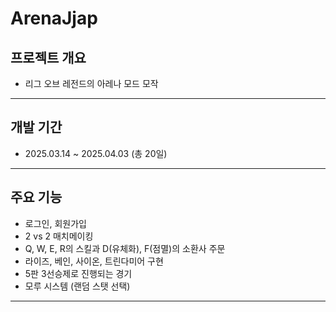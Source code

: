 # ArenaJjap

## 프로젝트 개요
- 리그 오브 레전드의 아레나 모드 모작
---
## 개발 기간
- 2025.03.14 ~ 2025.04.03 (총 20일)
---
## 주요 기능
- 로그인, 회원가입
- 2 vs 2 매치메이킹
- Q, W, E, R의 스킬과 D(유체화), F(점멸)의 소환사 주문
- 라이즈, 베인, 사이온, 트린다미어 구현
- 5판 3선승제로 진행되는 경기
- 모루 시스템 (랜덤 스탯 선택)
---
